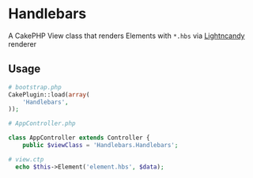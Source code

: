 Handlebars
==========

A CakePHP View class that renders Elements with `*.hbs` via [Lightncandy](https://github.com/zordius/lightncandy)
renderer

Usage
-----

```php
# bootstrap.php
CakePlugin::load(array(
	'Handlebars',
));
```

```php
# AppController.php

class AppController extends Controller {
	public $viewClass = 'Handlebars.Handlebars';
```

```php
# view.ctp
  echo $this->Element('element.hbs', $data);
```
